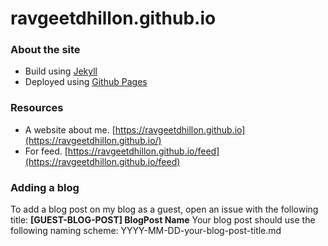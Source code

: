 # ravgeetdhillon.github.io
### About the site
* Build using [Jekyll](https://jekyllrb.com)
* Deployed using [Github Pages](https://pages.github.com/)

### Resources
* A website about me. [https://ravgeetdhillon.github.io](https://ravgeetdhillon.github.io/)
* For feed. [https://ravgeetdhillon.github.io/feed](https://ravgeetdhillon.github.io/feed)

### Adding a blog
To add a blog post on my blog as a guest, open an issue with the following title:
**[GUEST-BLOG-POST] BlogPost Name**
Your blog post should use the following naming scheme:
YYYY-MM-DD-your-blog-post-title.md
